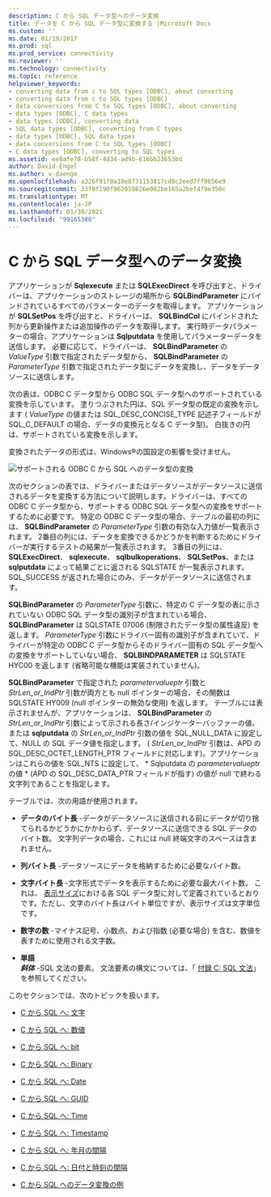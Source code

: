 ```yaml
---
description: C から SQL データ型へのデータ変換
title: データを C から SQL データ型に変換する |Microsoft Docs
ms.custom: ''
ms.date: 01/19/2017
ms.prod: sql
ms.prod_service: connectivity
ms.reviewer: ''
ms.technology: connectivity
ms.topic: reference
helpviewer_keywords:
- converting data from c to SQL types [ODBC], about converting
- converting data from c to SQL types [ODBC]
- data conversions from C to SQL types [ODBC], about converting
- data types [ODBC], C data types
- data types [ODBC], converting data
- SQL data types [ODBC], converting from C types
- data types [ODBC], SQL data types
- data conversions from C to SQL types [ODBC]
- C data types [ODBC], converting to SQL types
ms.assetid: ee0afe78-b58f-4d34-ad9b-616bb23653bd
author: David-Engel
ms.author: v-daenge
ms.openlocfilehash: a326f91f0a10e8731153817cd8c2eed7ff0656e9
ms.sourcegitcommit: 33f0f190f962059826e002be165a2bef4f9e350c
ms.translationtype: MT
ms.contentlocale: ja-JP
ms.lasthandoff: 01/30/2021
ms.locfileid: "99165388"
---
```

# <a name="converting-data-from-c-to-sql-data-types"></a>C から SQL データ型へのデータ変換
アプリケーションが **Sqlexecute** または **SQLExecDirect** を呼び出すと、ドライバーは、アプリケーションのストレージの場所から **SQLBindParameter** にバインドされているすべてのパラメーターのデータを取得します。 アプリケーションが **SQLSetPos** を呼び出すと、ドライバーは、 **SQLBindCol** にバインドされた列から更新操作または追加操作のデータを取得します。 実行時データパラメーターの場合、アプリケーションは **Sqlputdata** を使用してパラメーターデータを送信します。 必要に応じて、ドライバーは、 **SQLBindParameter** の *ValueType* 引数で指定されたデータ型から、 **SQLBindParameter** の *ParameterType* 引数で指定されたデータ型にデータを変換し、データをデータソースに送信します。  
  
 次の表は、ODBC C データ型から ODBC SQL データ型へのサポートされている変換を示しています。 塗りつぶされた円は、SQL データ型の既定の変換を示します ( *ValueType* の値または SQL_DESC_CONCISE_TYPE 記述子フィールドが SQL_C_DEFAULT の場合、データの変換元となる C データ型)。 白抜きの円は、サポートされている変換を示します。  
  
 変換されたデータの形式は、Windows®の国設定の影響を受けません。  
  
 ![サポートされる ODBC C から SQL へのデータ型の変換](../../../odbc/reference/appendixes/media/apd1b.gif "apd1b")  
  
 次のセクションの表では、ドライバーまたはデータソースがデータソースに送信されるデータを変換する方法について説明します。ドライバーは、すべての ODBC C データ型から、サポートする ODBC SQL データ型への変換をサポートするために必要です。 特定の ODBC C データ型の場合、テーブルの最初の列には、 **SQLBindParameter** の *ParameterType* 引数の有効な入力値が一覧表示されます。 2番目の列には、データを変換できるかどうかを判断するためにドライバーが実行するテストの結果が一覧表示されます。 3番目の列には、 **SQLExecDirect**、 **sqlexecute**、 **sqlbulkoperations**、 **SQLSetPos**、または **sqlputdata** によって結果ごとに返される SQLSTATE が一覧表示されます。 SQL_SUCCESS が返された場合にのみ、データがデータソースに送信されます。  
  
 **SQLBindParameter** の *ParameterType* 引数に、特定の C データ型の表に示されていない ODBC SQL データ型の識別子が含まれている場合、 **SQLBindParameter** は SQLSTATE 07006 (制限されたデータ型の属性違反) を返します。 *ParameterType* 引数にドライバー固有の識別子が含まれていて、ドライバーが特定の ODBC C データ型からそのドライバー固有の SQL データ型への変換をサポートしていない場合、 **SQLBINDPARAMETER** は SQLSTATE HYC00 を返します (省略可能な機能は実装されていません)。  
  
 **SQLBindParameter** で指定された *parametervalueptr* 引数と *StrLen_or_IndPtr* 引数が両方とも null ポインターの場合、その関数は SQLSTATE HY009 (null ポインターの無効な使用) を返します。 テーブルには表示されませんが、アプリケーションは、 **SQLBindParameter** の *StrLen_or_IndPtr* 引数によって示される長さ/インジケーターバッファーの値、または **sqlputdata** の *StrLen_or_IndPtr* 引数の値を SQL_NULL_DATA に設定して、NULL の SQL データ値を指定します。 ( *StrLen_or_IndPtr* 引数は、APD の SQL_DESC_OCTET_LENGTH_PTR フィールドに対応します)。アプリケーションはこれらの値を SQL_NTS に設定して、 \* Sqlputdata の *parametervalueptr* の値 \*  (APD の SQL_DESC_DATA_PTR フィールドが指す) の値が null で終わる文字列であることを指定します。  
  
 テーブルでは、次の用語が使用されます。  
  
-   **データのバイト長** -データがデータソースに送信される前にデータが切り捨てられるかどうかにかかわらず、データソースに送信できる SQL データのバイト数。 文字列データの場合、これには null 終端文字のスペースは含まれません。  
  
-   **列バイト長** -データソースにデータを格納するために必要なバイト数。  
  
-   **文字バイト長** -文字形式でデータを表示するために必要な最大バイト数。 これは、 [表示サイズ](../../../odbc/reference/appendixes/display-size.md)における各 SQL データ型に対して定義されているとおりです。ただし、文字のバイト長はバイト単位ですが、表示サイズは文字単位です。  
  
-   **数字の数** -マイナス記号、小数点、および指数 (必要な場合) を含む、数値を表すために使用される文字数。  
  
-   **単語**   
     **_斜体_**  -SQL 文法の要素。 文法要素の構文については、「 [付録 C: SQL 文法](../../../odbc/reference/appendixes/appendix-c-sql-grammar.md)」を参照してください。  
  
 このセクションでは、次のトピックを扱います。  
  
-   [C から SQL へ: 文字](../../../odbc/reference/appendixes/c-to-sql-character.md)  
  
-   [C から SQL へ: 数値](../../../odbc/reference/appendixes/c-to-sql-numeric.md)  
  
-   [C から SQL へ: bit](../../../odbc/reference/appendixes/c-to-sql-bit.md)  
  
-   [C から SQL へ: Binary](../../../odbc/reference/appendixes/c-to-sql-binary.md)  
  
-   [C から SQL へ: Date](../../../odbc/reference/appendixes/c-to-sql-date.md)  
  
-   [C から SQL へ: GUID](../../../odbc/reference/appendixes/c-to-sql-guid.md)  
  
-   [C から SQL へ: Time](../../../odbc/reference/appendixes/c-to-sql-time.md)  
  
-   [C から SQL へ: Timestamp](../../../odbc/reference/appendixes/c-to-sql-timestamp.md)  
  
-   [C から SQL へ: 年月の間隔](../../../odbc/reference/appendixes/c-to-sql-year-month-intervals.md)  
  
-   [C から SQL へ: 日付と時刻の間隔](../../../odbc/reference/appendixes/c-to-sql-day-time-intervals.md)  
  
-   [C から SQL へのデータ変換の例](../../../odbc/reference/appendixes/c-to-sql-data-conversion-examples.md)
